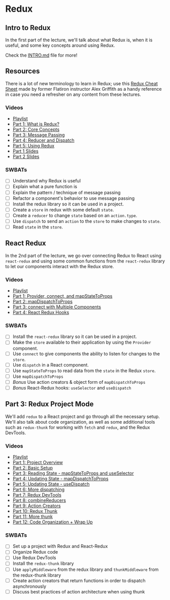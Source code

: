 Redux
===

## Intro to Redux

In the first part of the lecture, we'll talk about what Redux is, when it is useful, and some key concepts around using Redux.

Check the [INTRO.md](INTRO.md) file for more!

## Resources
There is a lot of new terminology to learn in Redux; use this [Redux Cheat Sheet](https://gist.github.com/ihollander/84dbe410eb49cc5f5efae4bfb3be7536) made by former Flatiron instructor Alex Griffith as a handy reference in case you need a refresher on any content from these lectures.

### Videos
- [Playlist](https://www.youtube.com/playlist?list=PLc6AmvC5ZybzGhcZCrQAL6E1yS8JzehPM)
- [Part 1: What is Redux?](https://youtu.be/ftfnqv918HM)
- [Part 2: Core Concepts](https://youtu.be/Qi40K2Vj4QE)
- [Part 3: Message Passing](https://youtu.be/zL1doYvi1Tc)
- [Part 4: Reducer and Dispatch](https://youtu.be/V5O6CIC3hYY)
- [Part 5: Using Redux](https://youtu.be/uZExhphm6aQ)
- [Part 1 Slides](https://docs.google.com/presentation/d/1VFwXKi3yPy17WZD6KnOsMTIxuOIxnapzIoowMXPZHVw/edit#slide=id.p)
- [Part 2 Slides](https://docs.google.com/presentation/d/1oKvrWKigPGhXahRPfTokL4NsoK0F1ywGJF3pUj51FAI/edit?usp=sharing)

### SWBATs
- [ ] Understand why Redux is useful
- [ ] Explain what a pure function is
- [ ] Explain the pattern / technique of message passing
- [ ] Refactor a component's behavior to use message passing 
- [ ] Install the redux library so it can be used in a project.
- [ ] Create a `store` in redux with some default `state`.
- [ ] Create a `reducer` to change `state` based on an `action.type`.
- [ ] Use `dispatch` to send an `action` to the `store` to make changes to `state`.
- [ ] Read `state` in the `store`.

## React Redux

In the 2nd part of the lecture, we go over connecting Redux to React using `react-redux` and using some common functions from the `react-redux` library to let our components interact with the Redux store.

### Videos
- [Playlist](https://www.youtube.com/playlist?list=PLc6AmvC5ZybxBGCpOOvk3yLfi3HY1wm9h)
- [Part 1: Provider, connect, and mapStateToProps](https://youtu.be/RqeiiGKV5PQ)
- [Part 2: mapDispatchToProps](https://youtu.be/6baGQbwVPEg)
- [Part 3: connect with Multiple Components](https://youtu.be/onVnOnxc1MA)
- [Part 4: React Redux Hooks](https://youtu.be/Mhpkz_jabcs)

### SWBATs
- [ ] Install the `react-redux` library so it can be used in a project.
- [ ] Make the `store` available to their application by using the `Provider` component.
- [ ] Use `connect` to give components the ability to listen for changes to the `store`.
- [ ] Use `dispatch` in a React component.
- [ ] Use `mapStateToProps` to read data from the `state` in the Redux `store`.
- [ ] Use `mapDispatchToProps`
- [ ] *Bonus* Use action creators & object form of `mapDispatchToProps`
- [ ] *Bonus* React-Redux hooks: `useSelector` and `useDispatch`

## Part 3: Redux Project Mode

We'll add `redux` to a React project and go through all the necessary setup. We'll also talk about code organization, as well as some additional tools such as `redux-thunk` for working with `fetch` and `redux`, and the Redux DevTools.

### Videos
- [Playlist](https://www.youtube.com/playlist?list=PLc6AmvC5ZybxgQAmloyPyOVFOxZ3C7TEx)
- [Part 1: Project Overview](https://youtu.be/PN9RacjHGJE)
- [Part 2: Basic Setup](https://youtu.be/ggUqxlKHLdk)
- [Part 3: Reading State - mapStateToProps and useSelector](https://youtu.be/pM_XF-F25Ok)
- [Part 4: Updating State - mapDispatchToProps](https://youtu.be/xoSyso1CzXA)
- [Part 5: Updating State - useDispatch](https://youtu.be/ieXfZjzJdz0)
- [Part 6: More dispatching](https://youtu.be/ieLe2YeYwzU)
- [Part 7: Redux DevTools](https://youtu.be/SpjotFdVT-g)
- [Part 8: combineReducers](https://youtu.be/scaptvCHoaM)
- [Part 9: Action Creators](https://youtu.be/WO1qS-bJL-A)
- [Part 10: Redux Thunk](https://youtu.be/27kTSP-oeHs)
- [Part 11: More thunk](https://youtu.be/XqhsQRuZl3U)
- [Part 12: Code Organization + Wrap Up](https://youtu.be/RHz0xYmN28I)

### SWBATs
- [ ] Set up a project with Redux and React-Redux
- [ ] Organize Redux code
- [ ] Use Redux DevTools
- [ ] Install the `redux-thunk` library
- [ ] Use `applyMiddleware` from the redux library and `thunkMiddleware` from the redux-thunk library
- [ ] Create action creators that return functions in order to dispatch asynchronously
- [ ] Discuss best practices of action architecture when using thunk

